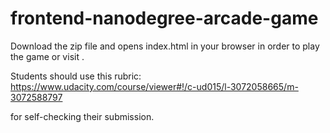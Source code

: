 frontend-nanodegree-arcade-game
===============================

Download the zip file and opens index.html in your browser in order to play the game or visit .


Students should use this rubric: https://www.udacity.com/course/viewer#!/c-ud015/l-3072058665/m-3072588797

for self-checking their submission.
